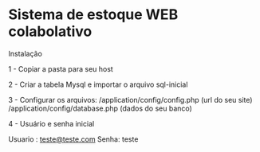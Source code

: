 # Sistema de estoque WEB colabolativo
Instalação

1 - Copiar a pasta para seu host

2 - Criar a tabela Mysql e importar o arquivo sql-inicial

3 - Configurar os arquivos:
  /application/config/config.php (url do seu site)
  /application/config/database.php (dados do seu banco)
  
4 - Usuário e senha inicial

Usuario : teste@teste.com 
Senha: teste
